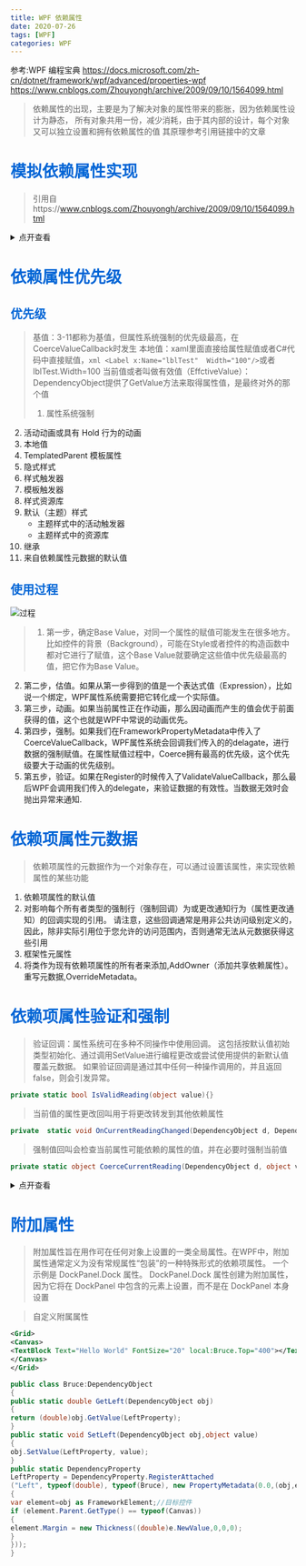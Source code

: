 ```yaml
---
title: WPF 依赖属性
date: 2020-07-26
tags: [WPF]
categories: WPF
---
```

<!-- more -->
参考:WPF 编程宝典
https://docs.microsoft.com/zh-cn/dotnet/framework/wpf/advanced/properties-wpf
https://www.cnblogs.com/Zhouyongh/archive/2009/09/10/1564099.html
>依赖属性的出现，主要是为了解决对象的属性带来的膨胀，因为依赖属性设计为静态，
所有对象共用一份，减少消耗，由于其内部的设计，每个对象又可以独立设置和拥有依赖属性的值
其原理参考引用链接中的文章
# <span style="color:#0366d6;">模拟依赖属性实现</span>
>引用自https://www.cnblogs.com/Zhouyongh/archive/2009/09/10/1564099.html
<details>
<summary>点开查看</summary>

```csharp
static void Main(string[] args)
{
    DependencyObject obj = new DependencyObject();
    SubDependencyObject subObj = new SubDependencyObject();
    string sd = subObj.Name;
}

public class DependencyObject
{
    private List<EffectiveValueEntry> _effectiveValues = new List<EffectiveValueEntry>();

    public static readonly DependencyProperty NameProperty = DependencyProperty.Register("Name", typeof(string), typeof(DependencyObject), "Name");

    public object GetValue(DependencyProperty dp)
    {
        EffectiveValueEntry effectiveValue = _effectiveValues.FirstOrDefault((i) => i.PropertyIndex == dp.Index);
        if (effectiveValue.PropertyIndex != 0)
        {
            return effectiveValue.Value;
        }
        else
        {
            PropertyMetadata metadata;
            metadata = DependencyProperty.RegisteredDps[dp.HashCode].GetMetadata(this.GetType());
            return metadata.Value;
        }
    }

    public void SetValue(DependencyProperty dp, object value)
    {
        EffectiveValueEntry effectiveValue = _effectiveValues.FirstOrDefault((i) => i.PropertyIndex == dp.Index);
        if (effectiveValue.PropertyIndex != 0)
        {
            effectiveValue.Value = value;
        }
        else
        {
            effectiveValue = new EffectiveValueEntry() { PropertyIndex = dp.Index, Value = value };
            _effectiveValues.Add(effectiveValue);
        }
    }

    public string Name
    {
        get
        {
            return (string)GetValue(NameProperty);
        }
        set
        {
            SetValue(NameProperty, value);
        }
    }
}

public class SubDependencyObject : DependencyObject
{
    static SubDependencyObject()
    {
        NameProperty.OverrideMetadata(typeof(SubDependencyObject), new PropertyMetadata("SubName"));
    }
}

public class DependencyProperty
{
    private static int globalIndex = 0;
    internal static Dictionary<object, DependencyProperty> RegisteredDps = new Dictionary<object, DependencyProperty>();
    internal string Name;
    internal object Value;
    internal int Index;
    internal object HashCode;
    private PropertyMetadata _defaultMetadata;
    private List<PropertyMetadata> _metadataMap = new List<PropertyMetadata>();


    private DependencyProperty(string name, Type propertyName, Type ownerType, object defaultValue)
    {
        this.Name = name;
        this.Value = defaultValue;
        this.HashCode = name.GetHashCode() ^ ownerType.GetHashCode();

        PropertyMetadata metadata = new PropertyMetadata(defaultValue) { Type = ownerType };
        _metadataMap.Add(metadata);
        _defaultMetadata = metadata;
    }

    public static DependencyProperty Register(string name, Type propertyType, Type ownerType, object defaultValue)
    {
        DependencyProperty dp = new DependencyProperty(name, propertyType, ownerType, defaultValue);
        globalIndex++;
        dp.Index = globalIndex;
        RegisteredDps.Add(dp.HashCode, dp);
        return dp;
    }

    public void OverrideMetadata(Type forType, PropertyMetadata metadata)
    {
        metadata.Type = forType;
        _metadataMap.Add(metadata);
    }

    public PropertyMetadata GetMetadata(Type type)
    {
        PropertyMetadata medatata = _metadataMap.FirstOrDefault((i) => i.Type == type) ??
            _metadataMap.FirstOrDefault((i) => type.IsSubclassOf(i.Type));
        if (medatata == null)
        {
            medatata = _defaultMetadata;
        }
        return medatata;
    }
}

internal struct EffectiveValueEntry
{
    internal int PropertyIndex { get; set; }

    internal object Value { get; set; }
}

public class PropertyMetadata
{
    public Type Type { get; set; }
    public object Value { get; set; }

    public PropertyMetadata(object defaultValue)
    {
        this.Value = defaultValue;
    }
}
```
</details>

# <span style="color:#0366d6;">依赖属性优先级</span>
## <span style="color:#0366d6;">优先级</span>
>基值：3-11都称为基值，但属性系统强制的优先级最高，在CoerceValueCallback时发生
本地值：xaml里面直接给属性赋值或者C#代码中直接赋值，```xml <Label x:Name="lblTest"  Width="100"/>```或者lblTest.Width=100
当前值或者叫做有效值（EffctiveValue）：DependencyObject提供了GetValue方法来取得属性值，是最终对外的那个值
>1. 属性系统强制
2. 活动动画或具有 Hold 行为的动画
3. 本地值
4. TemplatedParent 模板属性
5. 隐式样式
6. 样式触发器
7. 模板触发器
8. 样式资源库
9. 默认（主题）样式
   - 主题样式中的活动触发器
   - 主题样式中的资源库
10. 继承
11. 来自依赖属性元数据的默认值

## <span style="color:#0366d6;">使用过程</span>
![过程](https://picb.zhimg.com/80/v2-4cc97c6644074daf299805cddf4463fb_720w.png)
>1. 第一步，确定Base Value，对同一个属性的赋值可能发生在很多地方。比如控件的背景（Background），可能在Style或者控件的构造函数中都对它进行了赋值，这个Base Value就要确定这些值中优先级最高的值，把它作为Base Value。
2. 第二步，估值。如果从第一步得到的值是一个表达式值（Expression），比如说一个绑定，WPF属性系统需要把它转化成一个实际值。
3. 第三步，动画。如果当前属性正在作动画，那么因动画而产生的值会优于前面获得的值，这个也就是WPF中常说的动画优先。
4. 第四步，强制。如果我们在FrameworkPropertyMetadata中传入了CoerceValueCallback，WPF属性系统会回调我们传入的的delagate，进行数据的强制赋值。在属性赋值过程中，Coerce拥有最高的优先级，这个优先级要大于动画的优先级别。
5. 第五步，验证。如果在Register的时候传入了ValidateValueCallback，那么最后WPF会调用我们传入的delegate，来验证数据的有效性。当数据无效时会抛出异常来通知.

# <span style="color:#0366d6;">依赖项属性元数据</span>
>依赖项属性的元数据作为一个对象存在，可以通过设置该属性，来实现依赖属性的某些功能
1. 依赖项属性的默认值
2. 对影响每个所有者类型的强制行（强制回调）为或更改通知行为（属性更改通知）的回调实现的引用。 请注意，这些回调通常是用非公共访问级别定义的，因此，除非实际引用位于您允许的访问范围内，否则通常无法从元数据获得这些引用
3. 框架性元属性
4. 将类作为现有依赖项属性的所有者来添加,AddOwner（添加共享依赖属性）。重写元数据,OverrideMetadata。


# <span style="color:#0366d6;">依赖项属性验证和强制</span>
>验证回调：属性系统可在多种不同操作中使用回调。 这包括按默认值初始类型初始化、通过调用SetValue进行编程更改或尝试使用提供的新默认值覆盖元数据。 如果验证回调是通过其中任何一种操作调用的，并且返回 false，则会引发异常。
```csharp
private static bool IsValidReading(object value){}
```
>当前值的属性更改回叫用于将更改转发到其他依赖属性
```csharp
private  static void OnCurrentReadingChanged(DependencyObject d, DependencyPropertyChangedEventArgs e){}
```
>强制值回叫会检查当前属性可能依赖的属性的值，并在必要时强制当前值
```csharp
private static object CoerceCurrentReading(DependencyObject d, object value){}
```
<details>
<summary>点开查看</summary>

```csharp
public class Gauge : DependencyObject
{
public static readonly DependencyProperty CurrentReadingProperty = DependencyProperty.Register(
"CurrentReading",
typeof(double),
typeof(Gauge),
new FrameworkPropertyMetadata(
double.NaN,
FrameworkPropertyMetadataOptions.AffectsMeasure,
new PropertyChangedCallback(PropertyChangedCallback),
new CoerceValueCallback(CoerceCurrentReading)),
new ValidateValueCallback(IsValidReading));

public Gauge(int i)
{
Console.WriteLine(i);
}

private static void PropertyChangedCallback(DependencyObject d, DependencyPropertyChangedEventArgs e)
{

}

public double CurrentReading
{
get { return (double)GetValue(CurrentReadingProperty); }
set { SetValue(CurrentReadingProperty, value); }
}

private static bool IsValidReading(object value)
{
Console.WriteLine("IsValidReading");
Double v = (Double)value;
return (!v.Equals(Double.NegativeInfinity) && !v.Equals(Double.PositiveInfinity));
}

private static object CoerceCurrentReading(DependencyObject d, object baseValue)
{
return 1.2;
}
}
```
</details>

# <span style="color:#0366d6;">附加属性</span>
>附加属性旨在用作可在任何对象上设置的一类全局属性。在WPF中，附加属性通常定义为没有常规属性“包装”的一种特殊形式的依赖项属性。
一个示例是 DockPanel.Dock 属性。 DockPanel.Dock 属性创建为附加属性，因为它将在 DockPanel 中包含的元素上设置，而不是在 DockPanel 本身设置

>自定义附属属性
```xml
<Grid>
<Canvas>
<TextBlock Text="Hello World" FontSize="20" local:Bruce.Top="400"></TextBlock>
</Canvas>
</Grid>
```
```csharp
public class Bruce:DependencyObject
{
public static double GetLeft(DependencyObject obj)
{
return (double)obj.GetValue(LeftProperty);
}
public static void SetLeft(DependencyObject obj,object value)
{
obj.SetValue(LeftProperty, value);
}
public static DependencyProperty
LeftProperty = DependencyProperty.RegisterAttached
("Left", typeof(double), typeof(Bruce), new PropertyMetadata(0.0,(obj,e)=> 
{
var element=obj as FrameworkElement;//目标控件
if (element.Parent.GetType() == typeof(Canvas))
{
element.Margin = new Thickness((double)e.NewValue,0,0,0);
}
}));
}
```






